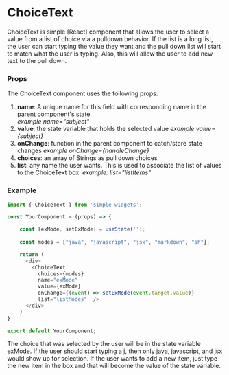 # **ChoiceText**

ChoiceText is simple [React] component that allows the user to select a value from a list of choice via a pulldown behavior.  If the list is a long list, the user can start typing the value they want and the pull down list will start to match what the user is typing.  Also, this will allow the user to add new text to the pull down.

### **Props**
The ChoiceText component uses the following props:

1.  **name**: A unique name for this field with corresponding name in the parent component's state    
    _example name="subject"_
2.  **value**: the state variable that holds the selected value 
    _example value={subject}_
3.  **onChange**: function in the parent component to catch/store state changes 
    _example onChange={handleChange}_
4.  **choices**: an array of Strings as pull down choices
5.  **list**: any name the user wants.  This is used to associate the list of values to the ChoiceText box.
    _example: list="listItems"_

### **Example**
```javascript
import { ChoiceText } from 'simple-widgets';

const YourComponent = (props) => {

    const [exMode, setExMode] = useState('');
    
    const modes = ["java", "javascript", "jsx", "markdown", "sh"];  

    return (
      <div>
        <ChoiceText 
          choices={modes} 
          name="exMode" 
          value={exMode} 
          onChange={(event) => setExMode(event.target.value)}
          list="listModes"  />
      </div>
    )
}

export default YourComponent;
```

The choice that was selected by the user will be in the state variable exMode.  If the user should start typing a j, then only java, javascript, and jsx would show up for selection.  If the user wants to add a new item, just type the new item in the box and that will become the value of the state variable.


